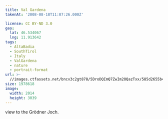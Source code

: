```yaml
---
title: Val Gardena
takenAt: '2008-08-18T11:07:26.000Z'

license: CC BY-ND 3.0
geo:
  lat: 46.534067
  lng: 11.913642
tags:
  - AltaBadia
  - SouthTirol
  - Italy
  - ValGardena
  - nature
  - portrait-format
url: >-
  //images.ctfassets.net/bncv3c2gt878/5DroDQImQ7ZwIm2OQazTxx/585d2655b422693c5fb6aacec910cd58/val-gardena_4343894386_o
size: 1978618
image:
  width: 2014
  height: 3039
---
```


view to the Grödner Joch.
